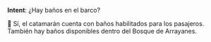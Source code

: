 **Intent**: ¿Hay baños en el barco?

🚻 Sí, el catamarán cuenta con baños habilitados para los pasajeros.  
También hay baños disponibles dentro del Bosque de Arrayanes.